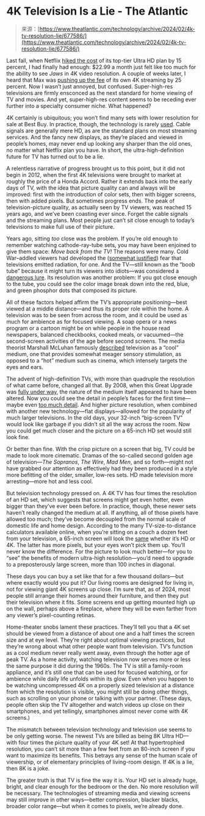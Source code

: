 <!--yml
category: 未分类
date: 2024-05-29 13:29:37
-->

# 4K Television Is a Lie - The Atlantic

> 来源：[https://www.theatlantic.com/technology/archive/2024/02/4k-tv-resolution-lie/677586/](https://www.theatlantic.com/technology/archive/2024/02/4k-tv-resolution-lie/677586/)

Last fall, when Netflix [hiked the cost](https://variety.com/2023/tv/news/netflix-price-increase-basic-premium-1235761124/) of its top-tier Ultra HD plan by 15 percent, I had finally had enough: $22.99 a month just felt like too much for the ability to see *Jaws* in 4K video resolution. A couple of weeks later, I heard that Max was [pushing up the fee](https://www.theverge.com/2023/11/2/23943859/max-4k-hbo-max-ad-free-subscribers) of its own 4K streaming by 25 percent. Now I wasn’t just annoyed, but confused. Super-high-res televisions are firmly ensconced as the next standard for home viewing of TV and movies. And yet, super-high-res content seems to be receding ever further into a specialty consumer niche. What happened?

4K certainly is ubiquitous; you won’t find many sets with lower resolution for sale at Best Buy. In practice, though, the technology is rarely [used](https://www.nytimes.com/wirecutter/blog/are-you-really-watching-4k-on-your-new-4k-tv/). Cable signals are generally mere HD, as are the standard plans on most streaming services. And the fancy new displays, as they’re placed and viewed in people’s homes, may never end up looking any sharper than the old ones, no matter what Netflix plan you have. In short, the ultra-high-definition future for TV has turned out to be a lie.

A relentless narrative of progress brought us to this point, but it did not begin in 2012, when the first 4K televisions were brought to market at roughly the price of a Honda Accord. Rather it extends back into the early days of TV, with the idea that picture quality can and always will be improved: first with the introduction of color sets, then with bigger screens, then with added pixels. But sometimes progress ends. The peak of television-picture quality, as actually seen by TV viewers, was reached 15 years ago, and we’ve been coasting ever since. Forget the cable signals and the streaming plans. Most people just can’t sit close enough to today’s televisions to make full use of their picture.

Years ago, sitting *too* close was the problem. If you’re old enough to remember watching cathode-ray-tube sets, you may have been enjoined to give them space: *Move back from the TV!* The reasons were many. Cold War–addled viewers had developed the ([somewhat justified](https://www.theatlantic.com/technology/archive/2018/09/when-televisions-were-radioactive/570916/)) fear that televisions emitted radiation, for one. And the TV—still known as the “boob tube” because it might turn its viewers into idiots—was considered a [dangerous lure](https://www.youtube.com/watch?v=yVX1xItZAOo). Its resolution was another problem: If you got close enough to the tube, you could see the color image break down into the red, blue, and green phosphor dots that composed its picture.

All of these factors helped affirm the TV’s appropriate positioning—best viewed at a middle distance—and thus its proper role within the home. A television was to be seen from across the room, and it could be used as much for ambience as for focused viewing. A soap opera or a news program or a cartoon might be on while people in the house read newspapers, balanced checkbooks, cooked meals, or vacuumed—the second-screen activities of the age before second screens. The media theorist Marshall McLuhan famously [described](https://designopendata.files.wordpress.com/2014/05/understanding-media-mcluhan.pdf) television as a “cool” medium, one that provides somewhat meager sensory stimulation, as opposed to a “hot” medium such as cinema, which intensely targets the eyes and ears.

The advent of high-definition TVs, with more than quadruple the resolution of what came before, changed all that. By 2008, when this Great Upgrade was [fully under way](https://www.nielsen.com/insights/2008/in-us-hi-def-tv-penetration-tops-23/), the nature of the medium itself appeared to have been altered. Now you could see the detail in people’s faces for the first time—maybe even [too much detail](https://www.cnet.com/culture/oh-the-pain-of-hdtv-and-unfortunate-skin/). And higher picture resolution, when combined with another new technology—flat displays—allowed for the popularity of much larger televisions. In the old days, your 32-inch “big-screen TV” would look like garbage if you didn’t sit all the way across the room. Now you could get much closer and the picture on a 65-inch HD set would still look fine.

Or better than fine. With the crisp picture on a screen that big, TV could be made to look more cinematic. Dramas of the so-called second golden age of television—*The Sopranos*, *The Wire*, *Mad Men*, and so forth—might not have grabbed our attention as effectively had they been produced in a style more befitting of the older, smaller, low-res sets. HD made television more arresting—more hot and less cool.

But television technology pressed on. A 4K TV has four times the resolution of an HD set, which suggests that screens might get even hotter, even bigger than they’ve ever been before. In practice, though, these newer sets haven’t really changed the medium at all. If anything, all of those pixels have allowed too much; they’ve become decoupled from the normal scale of domestic life and home design. According to the many TV-size-to-distance calculators available online, when you’re sitting on a couch a dozen feet from your television, a 65-inch screen will look the [same](https://www.rtings.com/tv/reviews/by-size/size-to-distance-relationship) whether it’s HD or 4K. The latter has more pixels, but your eyes won’t pick them up. You’ll never know the difference. For the picture to look much better—for you to “see” the benefits of modern ultra-high resolution—you’d need to upgrade to a preposterously large screen, more than 100 inches in diagonal.

These days you can buy a set like that for a few thousand dollars—but where exactly would you put it? Our living rooms are designed for living in, not for viewing giant 4K screens up close. I’m sure that, as of 2024, most people still arrange their homes around their furniture, and then they put their television where it fits. Some screens end up getting mounted high up on the wall, perhaps above a fireplace, where they will be even farther from any viewer’s pixel-counting retinas.

Home-theater snobs lament these practices. They’ll tell you that a 4K set should be viewed from a distance of about one and a half times the screen size and at eye level. They’re right about optimal viewing practices, but they’re wrong about what other people want from television. TV’s function as a cool medium never really went away, even through the hotter age of peak TV. As a home activity, watching television now serves more or less the same purpose it did during the 1960s. The TV is still a family-room appliance, and it’s still one that can be used for focused watching, or for ambience while daily life unfolds within its glow. Even when you happen to be watching uncompressed 4K on a properly sized television at a distance from which the resolution is visible, you might still be doing other things, such as scrolling on your phone or talking with your partner. (These days, people often skip the TV altogether and watch videos up close on their smartphones, and yet tellingly, smartphones almost never come with 4K screens.)

The mismatch between television technology and television use seems to be only getting worse. The newest TVs are billed as being 8K Ultra HD—with four times the picture quality of your 4K set! At that hypertrophied resolution, you can’t sit more than a few feet from an 80-inch screen if you want to maximize its benefits. This betrays any sense of the human scale of viewership, or of elementary principles of living-room design. If 4K is a lie, then 8K is a joke.

The greater truth is that TV is fine the way it is. Your HD set is already huge, bright, and clear enough for the bedroom or the den. No more resolution will be necessary. The technologies of streaming media and viewing screens may still improve in other ways—better compression, blacker blacks, broader color range—but when it comes to pixels, we’re already done.
